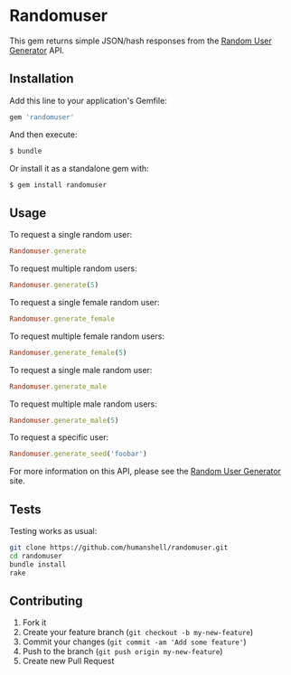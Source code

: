 # Randomuser

This gem returns simple JSON/hash responses from the [Random User Generator](http://randomuser.me) API.

## Installation

Add this line to your application's Gemfile:

```ruby
gem 'randomuser'
```

And then execute:

```bash
$ bundle
```

Or install it as a standalone gem with:

```bash
$ gem install randomuser
```

## Usage

To request a single random user:

```ruby
Randomuser.generate
```

To request multiple random users:

```ruby
Randomuser.generate(5)
```

To request a single female random user:

```ruby
Randomuser.generate_female
```

To request multiple female random users:

```ruby
Randomuser.generate_female(5)
```

To request a single male random user:

```ruby
Randomuser.generate_male
```

To request multiple male random users:

```ruby
Randomuser.generate_male(5)
```

To request a specific user:

```ruby
Randomuser.generate_seed('foobar')
```

For more information on this API, please see the [Random User Generator](http://randomuser.me) site.

## Tests

Testing works as usual:

```bash
git clone https://github.com/humanshell/randomuser.git
cd randomuser
bundle install
rake
```

## Contributing

1. Fork it
2. Create your feature branch (`git checkout -b my-new-feature`)
3. Commit your changes (`git commit -am 'Add some feature'`)
4. Push to the branch (`git push origin my-new-feature`)
5. Create new Pull Request
